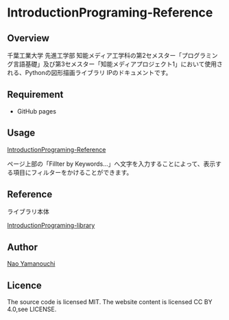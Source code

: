 # IntroductionPrograming-Reference
## Overview
千葉工業大学 先進工学部 知能メディア工学科の第2セメスター「プログラミング言語基礎」及び第3セメスター「知能メディアプロジェクト1」において使用される、Pythonの図形描画ライブラリ IPのドキュメントです。

## Requirement
- GitHub pages

## Usage
[IntroductionPrograming-Reference](https://aais-lab.github.io/IntroductionPrograming-Reference)

ページ上部の「Fillter by Keywords...」へ文字を入力することによって、表示する項目にフィルターをかけることができます。

## Reference
ライブラリ本体

[IntroductionPrograming-library](https://github.com/aais-lab/IntroductionPrograming-library)

## Author
[Nao Yamanouchi](https://github.com/ClairdelunaEve)

## Licence
The source code is licensed MIT. The website content is licensed CC BY 4.0,see LICENSE.
